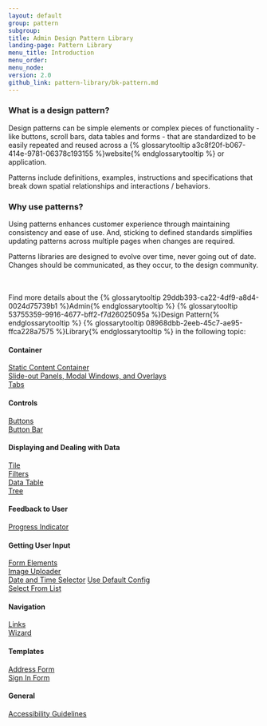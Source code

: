 ```yaml
---
layout: default
group: pattern
subgroup:
title: Admin Design Pattern Library
landing-page: Pattern Library
menu_title: Introduction
menu_order:
menu_node:
version: 2.0
github_link: pattern-library/bk-pattern.md
---
```

<h3>What is a design pattern?</h3>

Design patterns can be simple elements or complex pieces of functionality - like buttons, scroll bars, data tables and forms - that are standardized to be easily repeated and reused across a {% glossarytooltip a3c8f20f-b067-414e-9781-06378c193155 %}website{% endglossarytooltip %} or application.

Patterns include definitions, examples, instructions and specifications that break down spatial relationships and interactions / behaviors. 

<h3>Why use patterns?</h3>

Using patterns enhances customer experience through maintaining consistency and ease of use. And, sticking to defined standards simplifies updating patterns across multiple pages when changes are required.

Patterns libraries are designed to evolve over time, never going out of date. Changes should be communicated, as they occur, to the design community.

<br> <br>
Find more details about the {% glossarytooltip 29ddb393-ca22-4df9-a8d4-0024d75739b1 %}Admin{% endglossarytooltip %} {% glossarytooltip 53755359-9916-4677-bff2-f7d26025095a %}Design Pattern{% endglossarytooltip %} {% glossarytooltip 08968dbb-2eeb-45c7-ae95-ffca228a7575 %}Library{% endglossarytooltip %} in the following topic:

#### Container
<a href="containers/staticContentContainer/contentContainer.html">Static Content Container</a><br>
<a href="containers/slideouts-modals-overlays/slideouts-modals-overalys.html">Slide-out Panels, Modal Windows, and Overlays</a><br>
<a href="containers/tabs/tabs.html">Tabs</a><br>

#### Controls
<a href="controls/buttons/buttons.html">Buttons</a><br>
<a href="controls/button-bar/button-bar.html">Button Bar</a>

#### Displaying and Dealing with Data
<a href="displaying-data/tile/tile.html">Tile</a><br>
<a href="filters/data-table-filters/filtering.html">Filters</a><br>
<a href="displaying-data/datatable/datatable.html">Data Table</a><br>
<a href="displaying-data/tree/tree.html">Tree</a><br>


#### Feedback to User
<a href="feedbackToUser/progressIndicator/progressIndicator.html">Progress Indicator</a>


#### Getting User Input
<a href="getting-user-input/form_elements/form_elements.html">Form Elements</a><br>
<a href="getting-user-input/image_uploader/image_uploader.html">Image Uploader</a><br>
<a href="getting-user-input/date_time_selector/date_time_selector.html">Date and Time Selector</a>
<a href="getting-user-input/use_default_config/use_default_config.html">Use Default Config</a><br>
<a href="getting-user-input/select_from_list/select_from_list.html">Select From List</a>


#### Navigation
<a href="navigation/links/links.html">Links</a><br>
<a href="navigation/wizard/wizard.html">Wizard</a><br>


#### Templates
<a href="templates/address-form/address-form.html">Address Form</a><br>
<a href="templates/sign-in-form/sign-in-form.html">Sign In Form</a><br>


#### General
<a href="general/accessibilityguideline/accessibilityGuideline.html">Accessibility Guidelines</a><br>
